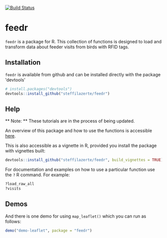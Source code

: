 [![Build Status](https://travis-ci.org/steffilazerte/feedr.svg?branch=master)](https://travis-ci.org/steffilazerte/feedr)

# feedr

`feedr` is a package for R. This collection of functions is designed to load and transform data about feeder visits from birds with RFID tags.

## Installation
`feedr` is available from github and can be installed directly with the package 'devtools'

```r
# install.packages("devtools")
devtools::install_github("steffilazerte/feedr")
```

## Help

** Note: ** These tutorials are in the process of being updated.

An overview of this package and how to use the functions is accessible [here](http://steffi.ca/thinkR/feedr.html).

This is also accessible as a vignette in R, provided you install the package with vignettes built:

```r
devtools::install_github("steffilazerte/feedr", build_vignettes = TRUE)
```

For documentation and examples on how to use a particular function use the `?` R command. For example:

```r
?load_raw_all
?visits
```

## Demos

And there is one demo for using `map_leaflet()` which you can run as follows:

```r
demo("demo-leaflet", package = "feedr")
```
